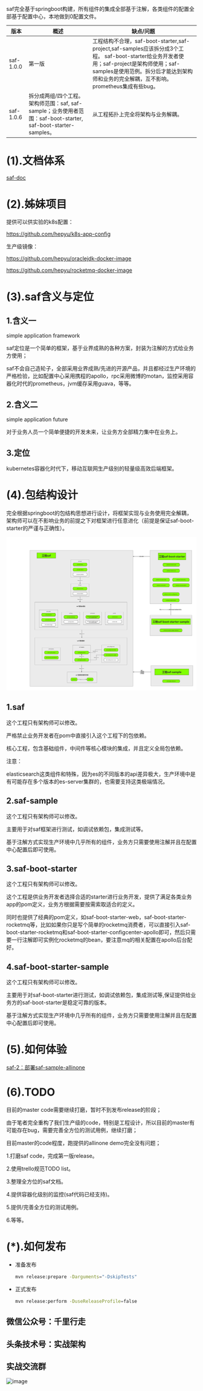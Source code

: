 saf完全基于springboot构建，所有组件的集成全部基于注解，各类组件的配置全部基于配置中心，本地做到0配置文件。

|              版本               |                            概述                              |                       缺点/问题                       |
| ------------------------------------ | ------------------------------------------------------------------- | --------------------------------------------------- |
| saf-1.0.0                      |      第一版                               | 工程结构不合理，saf-boot-starter,saf-project,saf-samples应该拆分成3个工程。 saf-boot-starter给业务开发者使用；saf-project是架构师使用；saf-samples是使用范例。拆分后才能达到架构师和业务的完全解耦，互不影响。prometheus集成有些bug。|
| saf-1.0.6                      |      拆分成两组/四个工程。架构师范围：saf, saf-sample；业务使用者范围：saf-boot-starter, saf-boot-starter-samples。                               | 从工程拓扑上完全将架构与业务解耦。 |

# (1).文档体系

[saf-doc](https://github.com/saf-group/saf-doc)

# (2).姊妹项目

提供可以供实验的k8s配置：

https://github.com/hepyu/k8s-app-config

生产级镜像：

https://github.com/hepyu/oraclejdk-docker-image

https://github.com/hepyu/rocketmq-docker-image

# (3).saf含义与定位

## 1.含义一

simple application framework

saf定位是一个简单的框架，基于业界成熟的各种方案，封装为注解的方式给业务方使用；

saf不会自己造轮子，全部采用业界成熟/先进的开源产品，并且都经过生产环境的严格检验，比如配置中心采用携程的apollo，rpc采用微博的motan，监控采用容器化时代的prometheus，jvm缓存采用guava，等等。

## 2.含义二

simple application future

对于业务人员一个简单便捷的开发未来，让业务方全部精力集中在业务上。

## 3.定位

kubernetes容器化时代下，移动互联网生产级别的轻量级高效后端框架。


# (4).包结构设计

完全根据springboot的包结构思想进行设计，将框架实现与业务使用完全解耦，架构师可以在不影响业务的前提之下对框架进行任意进化（前提是保证saf-boot-starter的严谨与正确性）。

![image](https://github.com/saf-group/saf-doc/blob/master/images/saf%E6%A1%86%E6%9E%B6%E5%B7%A5%E7%A8%8B%E6%8B%93%E6%89%91%E8%A7%A3%E6%9E%90.jpg)

## 1.saf

这个工程只有架构师可以修改。

严格禁止业务开发者在pom中直接引入这个工程下的包依赖。

核心工程，包含基础组件，中间件等核心模块的集成，并且定义全局包依赖。

注意：

elasticsearch这类组件和特殊，因为es的不同版本的api差异极大，生产环境中是有可能存在多个版本的es-server集群的，也需要支持这类极端情况。

## 2.saf-sample

这个工程只有架构师可以修改。

主要用于对saf框架进行测试，如调试依赖包，集成测试等。

基于注解方式实现生产环境中几乎所有的组件，业务方只需要使用注解并且在配置中心配置后即可使用。

## 3.saf-boot-starter

这个工程只有架构师可以修改。

这个工程是供业务开发者选择合适的starter进行业务开发，提供了满足各类业务app的pom定义，业务方根据需要按需索取适合的定义。

同时也提供了经典的pom定义，如saf-boot-starter-web，saf-boot-starter-rocketmq等，比如如果你只是写个简单的rocketmq消费者，可以直接引入saf-boot-starter-rocketmq和saf-boot-starter-configcenter-apollo即可，然后只需要一行注解即可实例化rocketmq的bean，要注意mq的相关配置在apollo后台配好。

## 4.saf-boot-starter-sample

这个工程只有架构师可以修改。

主要用于对saf-boot-starter进行测试，如调试依赖包，集成测试等,保证提供给业务方的saf-boot-starter是稳定可靠的版本。

基于注解方式实现生产环境中几乎所有的组件，业务方只需要使用注解并且在配置中心配置后即可使用。

# (5).如何体验

[saf-2：部署saf-sample-allinone]()

# (6).TODO

目前的master code需要继续打磨，暂时不到发布release的阶段；

由于笔者完全重构了我们生产级的code，特别是工程设计，所以目前的master有可能存在bug，需要完善全方位的测试用例，继续打磨；

目前master的code程度，跑提供的allinone demo完全没有问题；

1.打磨saf code，完成第一版release。

2.使用trello规范TODO list。

3.整理全方位的saf文档。

4.提供容器化级别的监控(saf代码已经支持)。

5.提供/完善全方位的测试用例。

6.等等。


# (*).如何发布

- 准备发布

  ```bash
  mvn release:prepare -Darguments="-DskipTests"
  ```

- 正式发布

  ```bash 
  mvn release:perform -DuseReleaseProfile=false
  ```
  
## 微信公众号：千里行走

## 头条技术号：实战架构

## 实战交流群

![image](https://github.com/hepyu/saf/blob/master/images/k8s.png)
